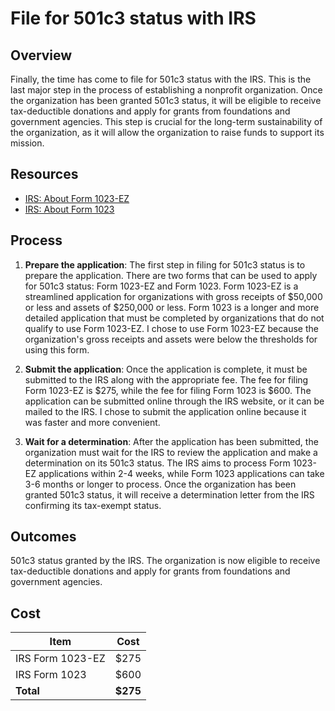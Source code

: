 # File for 501c3 status with IRS

## Overview

Finally, the time has come to file for 501c3 status with the IRS. This is the last major step in the process of establishing a nonprofit organization. Once the organization has been granted 501c3 status, it will be eligible to receive tax-deductible donations and apply for grants from foundations and government agencies. This step is crucial for the long-term sustainability of the organization, as it will allow the organization to raise funds to support its mission.

## Resources

- [IRS: About Form 1023-EZ](https://www.irs.gov/forms-pubs/about-form-1023-ez)
- [IRS: About Form 1023](https://www.irs.gov/forms-pubs/about-form-1023)

## Process

1. **Prepare the application**: The first step in filing for 501c3 status is to prepare the application. There are two forms that can be used to apply for 501c3 status: Form 1023-EZ and Form 1023. Form 1023-EZ is a streamlined application for organizations with gross receipts of $50,000 or less and assets of $250,000 or less. Form 1023 is a longer and more detailed application that must be completed by organizations that do not qualify to use Form 1023-EZ. I chose to use Form 1023-EZ because the organization's gross receipts and assets were below the thresholds for using this form.

1. **Submit the application**: Once the application is complete, it must be submitted to the IRS along with the appropriate fee. The fee for filing Form 1023-EZ is $275, while the fee for filing Form 1023 is $600. The application can be submitted online through the IRS website, or it can be mailed to the IRS. I chose to submit the application online because it was faster and more convenient.

1. **Wait for a determination**: After the application has been submitted, the organization must wait for the IRS to review the application and make a determination on its 501c3 status. The IRS aims to process Form 1023-EZ applications within 2-4 weeks, while Form 1023 applications can take 3-6 months or longer to process. Once the organization has been granted 501c3 status, it will receive a determination letter from the IRS confirming its tax-exempt status.

## Outcomes

501c3 status granted by the IRS. The organization is now eligible to receive tax-deductible donations and apply for grants from foundations and government agencies.

## Cost

| Item                           | Cost     |
|--------------------------------|----------|
| IRS Form 1023-EZ               | $275     |
| IRS Form 1023                  | $600     |
| **Total**                      | **$275** |
